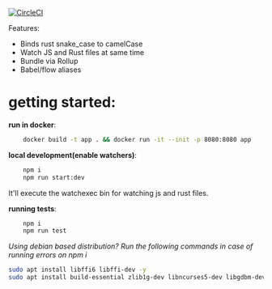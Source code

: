 [![CircleCI](https://circleci.com/gh/gorda0/coca-structure/tree/master.svg?style=svg)](https://circleci.com/gh/gorda0/coca-structure/tree/master)

Features:
* Binds rust snake_case to camelCase
* Watch JS and Rust files at same time
* Bundle via Rollup
* Babel/flow aliases

# **getting started**:

**run in docker**:

```sh
    docker build -t app . && docker run -it --init -p 8080:8080 app
```

**local development(enable watchers)**:

```sh
    npm i
    npm run start:dev
```

It'll execute the watchexec bin for watching js and rust files.

**running tests**:

```sh
    npm i
    npm run test
```

_Using debian based distribution? Run the following commands in case of running errors on npm i_

```sh
sudo apt install libffi6 libffi-dev -y
sudo apt install build-essential zlib1g-dev libncurses5-dev libgdbm-dev libnss3-dev libssl-dev libreadline-dev libffi-dev curl libbz2-dev -y
```
